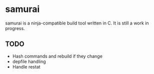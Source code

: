# samurai
samurai is a ninja-compatible build tool written in C. It is still a
work in progress.

## TODO
- Hash commands and rebuild if they change
- depfile handling
- Handle restat
